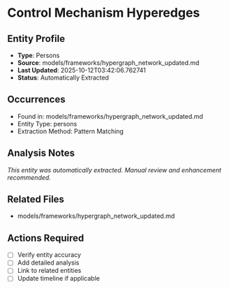 # Control Mechanism Hyperedges

## Entity Profile
- **Type**: Persons
- **Source**: models/frameworks/hypergraph_network_updated.md
- **Last Updated**: 2025-10-12T03:42:06.762741
- **Status**: Automatically Extracted

## Occurrences
- Found in: models/frameworks/hypergraph_network_updated.md
- Entity Type: persons
- Extraction Method: Pattern Matching

## Analysis Notes
*This entity was automatically extracted. Manual review and enhancement recommended.*

## Related Files
- models/frameworks/hypergraph_network_updated.md

## Actions Required
- [ ] Verify entity accuracy
- [ ] Add detailed analysis
- [ ] Link to related entities
- [ ] Update timeline if applicable
